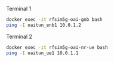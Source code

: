Terminal 1
```bash
docker exec -it rfsim5g-oai-gnb bash
ping -I oaitun_enb1 10.0.1.2
```

Terminal 2
```bash
docker exec -it rfsim5g-oai-nr-ue bash
ping -I oaitun_ue1 10.0.1.1
```